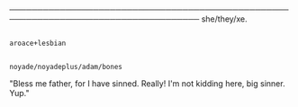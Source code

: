 ────────────────────────────────────────────────────────────────────────────────────
                                                                       she/they/xe.
                                                                  
                                                                  aroace+lesbian
                                                  
                                                  noyade/noyadeplus/adam/bones

"Bless me father, for I have sinned. Really! I'm not kidding here, big sinner. Yup."
